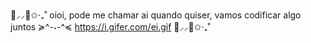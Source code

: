 🎀⸝⸝🍓✩‧₊˚
oioi, pode me chamar ai quando quiser, vamos codificar algo juntos ≽^-˕-^≼
https://i.gifer.com/ei.gif
🎀⸝⸝🍓✩‧₊˚
